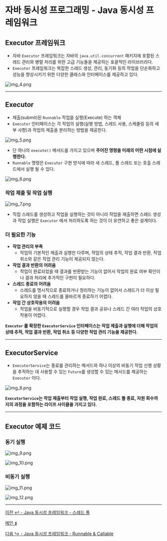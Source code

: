 # 자바 동시성 프로그래밍 - Java 동시성 프레임워크

## Executor 프레임워크

- 자바 `Executor` 프레임워크는 자바의 `java.util.concurrent` 패키지에 포함된 스레드 관리와 병렬 처리를 위한 고급 기능들을 제공하는 포괄적인 라이브러리다.
- `Executor` 프레임워크는 복잡한 스레드 생성, 관리, 동기화 등의 작업을 단순화하고 성능을 향상시키기 위한 다양한 클래스와 인터페이스를 제공하고 있다.

![img_4.png](image/img_4.png)

---

## Executor

- 제출(submit)된 `Runnable` 작업을 실행(Execute) 하는 객체
- `Executor` 인터페이스는 각 작업의 실행(실행 방법, 스레드 사용, 스케줄링 등의 세부 사항)과 작업의 제출을 분리하는 방법을 제공한다.

![img_5.png](image/img_5.png)

- 단 하나의 `execute()` 메서드를 가지고 있으며 **주어진 명령을 미래의 어떤 시점에 실행한다.**
- `Runnable` 명령은 `Executor` 구현 방식에 따라 새 스레드, 풀 스레드 또는 호출 스레드에서 실행 될 수 있다.

![img_6.png](image/img_6.png)

### 작업 제출 및 작업 실행

![img_7.png](image/img_7.png)

- 직접 스레드를 생성하고 작업을 실행하는 것이 아니라 작업을 제출하면 스레드 생성과 작업 실행은 `Executor` 에서 처리하도록 하는 것이 더 유연하고 좋은 설계이다.

### 더 필요한 기능

- **작업 관리의 부족**
  - 작업의 기본적인 제출과 실행만 다루며, 작업의 상태 추적, 작업 결과 반환, 작업 취소와 같은 작업 관리 기능이 제공되지 않는다.
- **작업 결과 반환의 어려움**
  - 작업이 완료되었을 때 결과를 반환받는 기능이 없어서 작업의 완료 여부 확인이나 결과 처리에 추가적인 구현이 필요하다.
- **스레드 종료의 어려움**
  - 스레드를 명시적으로 종료하거나 정리하는 기능이 없어서 스레드가 더 이상 필요하지 않을 때 스레드를 올바르게 종료하기 어렵다.
- **작업 간 상호작용의 어려움**
  - 작업을 비동기적으로 실행할 경우 작업 결과 공유나 스레드 간 여러 작업의 상호작용이 어렵다.

**`Executor` 를 확장한 `ExecutorService` 인터페이스는 작업 제출과 실행에 더해 작업의 상태 추적, 작업 결과 반환, 작업 취소 등 다양한 작업 관리 기능을 제공한다.**

---

## ExecutorService

- `ExecutorService`는 종료를 관리하는 메서드와 하나 이상의 비동기 작업 신행 상황을 추적하는 데 사용할 수 있는 `Future`를 생성할 수 있는 메서드를 제공하는 `Executor` 이다.

![img_8.png](image/img_8.png)

**`ExecutorService`는 작업 제출부터 작업 실행, 작업 완료, 스레드 풀 종료, 자원 회수까지의 과정을 포함하는 라이프 사이클을 가지고 있다.**

---

## Executor 예제 코드

### 동기 실행

![img_9.png](image/img_9.png)

![img_10.png](image/img_10.png)

### 비동기 실행

![img_11.png](image/img_11.png)

![img_12.png](image/img_12.png)

---

[이전 ↩️ - Java 동시성 프레임워크 - 스레드 풀]()

[메인 ⏫](https://github.com/genesis12345678/TIL/blob/main/Java/reactive/Main.md)

[다음 ↪️ - Java 동시성 프레임워크 - Runnable & Callable]()